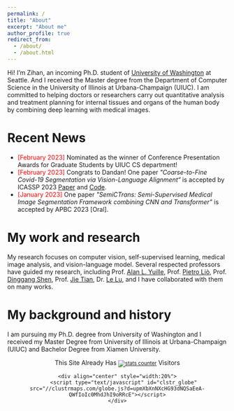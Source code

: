 ```yaml
---
permalink: /
title: "About"
excerpt: "About me"
author_profile: true
redirect_from: 
  - /about/
  - /about.html
---
```


Hi! I’m Zihan, an incoming Ph.D. student of [University of Washington](https://www.washington.edu/) at Seattle. And I received the Master degree from the Department of Computer Science in the University of Illinois at Urbana-Champaign (UIUC). I am committed to helping doctors or researchers carry out quantitative analysis and treatment planning for internal tissues and organs of the human body by combining deep learning with medical images.

Recent News
======
* <font color="red">[February 2023]</font> Nominated as the winner of Conference Presentation Awards for Graduate Students by UIUC CS department!
* <font color="red">[February 2023]</font> Congrats to Dandan! One paper *"Coarse-to-Fine Covid-19 Segmentation via Vision-Language Alignment“* is accepted by ICASSP 2023 [Paper](https://arxiv.org/abs/2303.00279) and [Code](https://github.com/HUANGLIZI/C2FVL).
* <font color="red">[January 2023]</font> One paper *"SemiCTrans: Semi-Supervised Medical Image Segmentation Framework combining CNN and Transformer"* is accepted by APBC 2023 [Oral].

My work and research
======
My research focuses on computer vision, self-supervised learning, medical image analysis, and vision-language model. Several respected professors have guided my research, including Prof. [Alan L. Yuille](https://www.cs.jhu.edu/~ayuille/), Prof. [Pietro Liò](https://www.cl.cam.ac.uk/~pl219/), Prof. [Dinggang Shen](https://scholar.google.com/citations?user=v6VYQC8AAAAJ&hl=EN), Prof. [Jie Tian](http://www.mitk.net.cn/tian/), Dr. [Le Lu](https://lelu007.github.io/), and I have collaborated with them on many works.

My background and history
======
I am pursuing my Ph.D. degree from University of Washington and I received my Master Degree from University of Illinois at Urbana-Champaign (UIUC) and Bachelor Degree from Xiamen University.

<div align="center">
    <div align="center">
        This Site Already Has  
            <small><a href="https://www.easycounter.com/">
            <img src="https://www.easycounter.com/counter.php?zl111"
            border="0" alt="stats counter"></a></small> 
         Visitors
    </div>

  
    <div align="center" style="width:20%">
        <script type="text/javascript" id="clstr_globe" src="//clustrmaps.com/globe.js?d=upmXbXnNXcHG93dNQSaEeA-QWfIoIc0MhdJhI9oRRcE"></script>
    </div>
</div>
